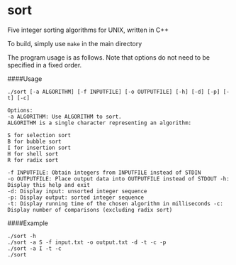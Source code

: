 sort
====

Five integer sorting algorithms for UNIX, written in C++

To build, simply use `make` in the main directory

The program usage is as follows. Note that options do not need to be specified in a fixed order. 

####Usage
```
./sort [-a ALGORITHM] [-f INPUTFILE] [-o OUTPUTFILE] [-h] [-d] [-p] [-t] [-c]

Options:
-a ALGORITHM: Use ALGORITHM to sort.
ALGORITHM is a single character representing an algorithm: 

S for selection sort
B for bubble sort
I for insertion sort
H for shell sort 
R for radix sort

-f INPUTFILE: Obtain integers from INPUTFILE instead of STDIN
-o OUTPUTFILE: Place output data into OUTPUTFILE instead of STDOUT -h: Display this help and exit
-d: Display input: unsorted integer sequence
-p: Display output: sorted integer sequence
-t: Display running time of the chosen algorithm in milliseconds -c: Display number of comparisons (excluding radix sort)
```

####Example
```
./sort -h
./sort -a S -f input.txt -o output.txt -d -t -c -p 
./sort -a I -t -c
./sort

```
